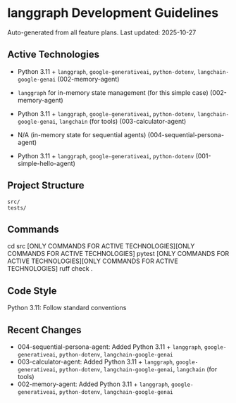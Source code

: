 # langgraph Development Guidelines

Auto-generated from all feature plans. Last updated: 2025-10-27

## Active Technologies
- Python 3.11 + `langgraph`, `google-generativeai`, `python-dotenv`, `langchain-google-genai` (002-memory-agent)
- `langgraph` for in-memory state management (for this simple case) (002-memory-agent)
- Python 3.11 + `langgraph`, `google-generativeai`, `python-dotenv`, `langchain-google-genai`, `langchain` (for tools) (003-calculator-agent)
- N/A (in-memory state for sequential agents) (004-sequential-persona-agent)

- Python 3.11 + `langgraph`, `google-generativeai`, `python-dotenv` (001-simple-hello-agent)

## Project Structure

```text
src/
tests/
```

## Commands

cd src [ONLY COMMANDS FOR ACTIVE TECHNOLOGIES][ONLY COMMANDS FOR ACTIVE TECHNOLOGIES] pytest [ONLY COMMANDS FOR ACTIVE TECHNOLOGIES][ONLY COMMANDS FOR ACTIVE TECHNOLOGIES] ruff check .

## Code Style

Python 3.11: Follow standard conventions

## Recent Changes
- 004-sequential-persona-agent: Added Python 3.11 + `langgraph`, `google-generativeai`, `python-dotenv`, `langchain-google-genai`
- 003-calculator-agent: Added Python 3.11 + `langgraph`, `google-generativeai`, `python-dotenv`, `langchain-google-genai`, `langchain` (for tools)
- 002-memory-agent: Added Python 3.11 + `langgraph`, `google-generativeai`, `python-dotenv`, `langchain-google-genai`


<!-- MANUAL ADDITIONS START -->
<!-- MANUAL ADDITIONS END -->

